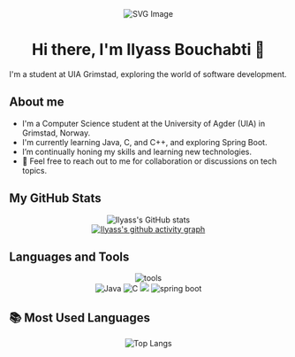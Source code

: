 <div align="center">
  <img src="https://github-production-user-asset-6210df.s3.amazonaws.com/63551022/292980730-19f2da2b-0f24-4f18-9e0b-6b2332748ad4.svg" alt="SVG Image">
  <h1>Hi there, I'm Ilyass Bouchabti 👋</h1>
</div>

I'm a student at UIA Grimstad, exploring the world of software development.

## About me
-  I'm a Computer Science student at the University of Agder (UIA) in Grimstad, Norway.
-  I'm currently learning Java, C, and C++, and exploring Spring Boot.
-  I’m continually honing my skills and learning new technologies.
- 💬 Feel free to reach out to me for collaboration or discussions on tech topics.


##  My GitHub Stats
<div align="center">
  <img src="https://github-readme-stats.vercel.app/api?username=BILYYY&show_icons=true&theme=dark" alt="Ilyass's GitHub stats">
</div>

<!--<div align="center">
  <img src="https://github.com/BILYYY/BILYYY/assets/63551022/23a0cb79-33d4-48b6-b0b6-f5566560c7b5" alt="New Project">
</div>-->

<div align="center">
  <a href="https://github.com/ashutosh00710/github-readme-activity-graph">
    <img src="https://github-readme-activity-graph.vercel.app/graph?username=BILYYY&theme=high-contrast&line=ff0000" alt="Ilyass's github activity graph">
  </a>
</div>

##  Languages and Tools
<div align="center">
  <img src="https://github.com/BILYYY/BILYYY/assets/63551022/d7859be6-2107-48ed-84f8-6ae2f1dee2d8" alt="tools">
</div>
<div align="center">
<img src="https://img.shields.io/badge/-Java-007396?style=flat-square&logo=java"alt="Java">
<img src="https://img.shields.io/badge/-C-A8B9CC?style=flat-square&logo=c"alt="C">
<img src="https://img.shields.io/badge/-C++-00599C?style=flat-square&logo=cplusplus"alr="C++">
<img src="https://img.shields.io/badge/-Spring_Boot-6DB33F?style=flat-square&logo=spring-boot"alt="spring boot">
</div>


## 📚 Most Used Languages
<div align="center">
  <img src="https://github-readme-stats.vercel.app/api/top-langs/?username=BILYYY&layout=compact&theme=dark" alt="Top Langs">
</div>
<div align="center">
